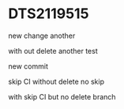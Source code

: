 # DTS2119515

new change
another

with out delete
another
test

new commit

skip CI without delete 
no skip

with skip CI but no delete branch
